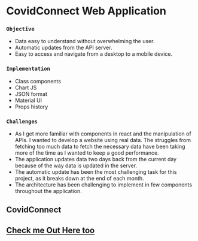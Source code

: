 # CovidConnect Web Application
 
### `Objective`
<ul>
 <li>Data easy to understand without overwhelming the user.</li>
<li>Automatic updates from the API server.</li>
<li>Easy to access and navigate from a desktop to a mobile device.</li>
</ul>

### `Implementation`
<ul>
    <li>Class components</li>
   <li>Chart JS</li>
   <li>JSON format</li>
    <li>Material UI</li>
    <li>Props history</li>
    
</ul>
 

### `Challenges`
<ul>
    <li>As I get more familiar with components in react and the manipulation of APIs. I wanted to develop a website using real data. The struggles from fetching too much data to fetch the necessary data have been taking more of the time as I wanted to keep a good performance.</li>
    <li>The application updates data two days back from the current day because of the way data is updated in the server.</li>
    <li>The automatic update has been the most challenging task for this project, as it breaks down at the end of each month.</li>
    <li>The architecture has been challenging to implement in few components throughout the application.</li>
</ul>


## CovidConnect

  <h2><a href="https://covid-connect-git-main.braucalderon.vercel.app/" target="_blank">Check me Out Here too</a></h2>
  
